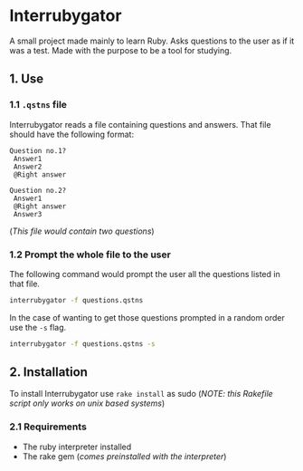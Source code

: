 # Interrubygator

A small project made mainly to learn Ruby. Asks questions to the user as if it was a test. Made with the purpose
to be a tool for studying.

## 1. Use

### 1.1 `.qstns` file

Interrubygator reads a file containing questions and answers. That file should have the following format:

```
Question no.1?
 Answer1
 Answer2
 @Right answer

Question no.2?
 Answer1
 @Right answer
 Answer3
```

(*This file would contain two questions*)


### 1.2 Prompt the whole file to the user

The following command would prompt the user all the questions listed in that file.
```sh
interrubygator -f questions.qstns
```

In the case of wanting to get those questions prompted in a random order use the `-s` flag.
```sh
interrubygator -f questions.qstns -s
```

## 2. Installation

To install Interrubygator use `rake install` as sudo (*NOTE: this Rakefile script only works on unix 
based systems*)

### 2.1 Requirements

- The ruby interpreter installed
- The rake gem (*comes preinstalled with the interpreter*)
